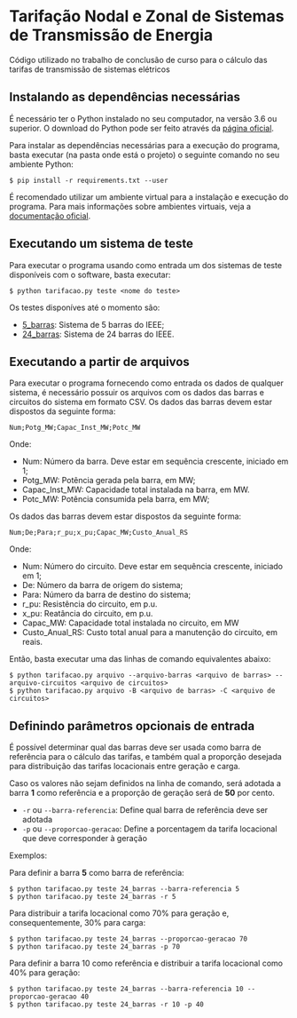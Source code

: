 # Tarifação Nodal e Zonal de Sistemas de Transmissão de Energia
Código utilizado no trabalho de conclusão de curso para o cálculo das tarifas de transmissão de sistemas elétricos

## Instalando as dependências necessárias

É necessário ter o Python instalado no seu computador, na versão 3.6 ou superior.
O download do Python pode ser feito através da [página oficial](https://www.python.org/downloads/).

Para instalar as dependências necessárias para a execução do programa, basta executar (na pasta onde está o projeto)
o seguinte comando no seu ambiente Python:

```
$ pip install -r requirements.txt --user
```

É recomendado utilizar um ambiente virtual para a instalação e execução do programa.
Para mais informações sobre ambientes virtuais, veja a [documentação oficial](https://packaging.python.org/guides/installing-using-pip-and-virtual-environments/).

## Executando um sistema de teste

Para executar o programa usando como entrada um dos sistemas de teste disponíveis com
o software, basta executar:

```
$ python tarifacao.py teste <nome do teste>
```

Os testes disponíves até o momento são:
- [5_barras](sistemas_teste/5_barras/): Sistema de 5 barras do IEEE;
- [24_barras](sistemas_teste/24_barras): Sistema de 24 barras do IEEE.


## Executando a partir de arquivos

Para executar o programa fornecendo como entrada os dados de qualquer sistema, é necessário possuir os arquivos com os dados das barras e circuitos do sistema em formato CSV.
Os dados das barras devem estar dispostos da seguinte forma:
```
Num;Potg_MW;Capac_Inst_MW;Potc_MW
```
Onde:
- Num: Número da barra. Deve estar em sequência crescente, iniciado em 1;
- Potg_MW: Potência gerada pela barra, em MW;
- Capac_Inst_MW: Capacidade total instalada na barra, em MW.
- Potc_MW: Potência consumida pela barra, em MW;

Os dados das barras devem estar dispostos da seguinte forma:
```
Num;De;Para;r_pu;x_pu;Capac_MW;Custo_Anual_RS
```
Onde:
- Num: Número do circuito. Deve estar em sequência crescente, iniciado em 1;
- De: Número da barra de origem do sistema;
- Para: Número da barra de destino do sistema;
- r_pu: Resistência do circuito, em p.u.
- x_pu: Reatância do circuito, em p.u.
- Capac_MW: Capacidade total instalada no circuito, em MW
- Custo_Anual_RS: Custo total anual para a manutenção do circuito, em reais.


Então, basta executar uma das linhas de comando equivalentes abaixo:

```
$ python tarifacao.py arquivo --arquivo-barras <arquivo de barras> --arquivo-circuitos <arquivo de circuitos>
$ python tarifacao.py arquivo -B <arquivo de barras> -C <arquivo de circuitos>
```

## Definindo parâmetros opcionais de entrada

É possível determinar qual das barras deve ser usada como barra de referência para o cálculo das tarifas,
e também qual a proporção desejada para distribuição das tarifas locacionais entre geração e carga.

Caso os valores não sejam definidos na linha de comando, será adotada a barra **1** como referência e
a proporção de geração será de **50** por cento.

- `-r` ou `--barra-referencia`: Define qual barra de referência deve ser adotada
- `-p` ou `--proporcao-geracao`: Define a porcentagem da tarifa locacional que deve corresponder à geração

Exemplos:

Para definir a barra **5** como barra de referência:

```
$ python tarifacao.py teste 24_barras --barra-referencia 5
$ python tarifacao.py teste 24_barras -r 5
```

Para distribuir a tarifa locacional como 70% para geração e, consequentemente, 30% para carga:

```
$ python tarifacao.py teste 24_barras --proporcao-geracao 70
$ python tarifacao.py teste 24_barras -p 70
```

Para definir a barra 10 como referência e distribuir a tarifa locacional como 40% para geração:
```
$ python tarifacao.py teste 24_barras --barra-referencia 10 --proporcao-geracao 40
$ python tarifacao.py teste 24_barras -r 10 -p 40
```
